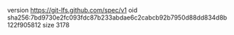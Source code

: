 version https://git-lfs.github.com/spec/v1
oid sha256:7bd9730e2fc093fdc87b233abdae6c2cabcb92b7950d88dd834d8b122f905812
size 3178
